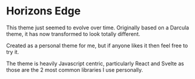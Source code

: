 # Horizons Edge

This theme just seemed to evolve over time. Originally based on a Darcula theme, it has now transformed to look totally different.

Created as a personal theme for me, but if anyone likes it then feel free to try it.

The theme is heavily Javascript centric, particularly React and Svelte as those are the 2 most common libraries I use personally.
